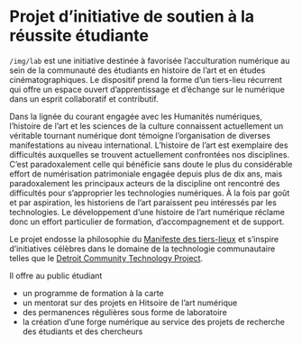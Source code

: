 # Projet d’initiative de soutien à la réussite étudiante

`/img/lab` est une initiative destinée à favorisée l’acculturation numérique au sein de la communauté des étudiants en histoire de l’art et en études cinématographiques. Le dispositif prend la forme d’un tiers-lieu récurrent qui offre un espace ouvert d’apprentissage et d’échange sur le numérique dans un esprit collaboratif et contributif.

Dans la lignée du courant engagée avec les Humanités numériques, l’histoire de l’art et les sciences de la culture connaissent actuellement un véritable tournant numérique dont témoigne l’organisation de diverses manifestations au niveau international. L’histoire de l’art est exemplaire des difficultés auxquelles se trouvent actuellement confrontées nos disciplines. C’est paradoxalement celle qui bénéficie sans doute le plus du considérable effort de numérisation patrimoniale engagée depuis plus de dix ans, mais paradoxalement les principaux acteurs de la discipline ont rencontré des difficultés pour s’approprier les technologies numériques. À la fois par goût et par aspiration, les historiens de l’art paraissent peu intéressés par les technologies. Le développement d’une histoire de l’art numérique réclame donc un effort particulier de formation, d’accompagnement et de support.

Le projet endosse la philosophie du [Manifeste des tiers-lieux]() et s’inspire d’initiatives célèbres dans le domaine de la technologie communautaire telles que le [Detroit Community Technology Project](https://www.alliedmedia.org/dctp).

Il offre au public étudiant
- un programme de formation à la carte
- un mentorat sur des projets en Hitsoire de l’art numérique
- des permanences régulières sous forme de laboratoire
- la création d’une forge numérique au service des projets de recherche des étudiants et des chercheurs


